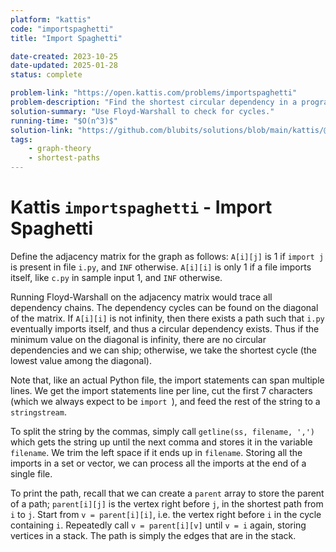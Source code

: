```yaml
---
platform: "kattis"
code: "importspaghetti"
title: "Import Spaghetti"

date-created: 2023-10-25
date-updated: 2025-01-28
status: complete

problem-link: "https://open.kattis.com/problems/importspaghetti"
problem-description: "Find the shortest circular dependency in a program, if one exists."
solution-summary: "Use Floyd-Warshall to check for cycles."
running-time: "$O(n^3)$"
solution-link: "https://github.com/blubits/solutions/blob/main/kattis/@solved/importspaghetti/importspaghetti.cpp"
tags:
    - graph-theory
    - shortest-paths
---
```


# Kattis `importspaghetti` - Import Spaghetti

Define the adjacency matrix for the graph as follows: `A[i][j]` is $1$ if `import j` is present in file `i.py`, and `INF` otherwise. `A[i][i]` is only 1 if a file imports itself, like `c.py` in sample input 1, and `INF` otherwise.

Running Floyd-Warshall on the adjacency matrix would trace all dependency chains. The dependency cycles can be found on the diagonal of the matrix. If `A[i][i]` is not infinity, then there exists a path such that `i.py` eventually imports itself, and thus a circular dependency exists. Thus if the minimum value on the diagonal is infinity, there are no circular dependencies and we can ship; otherwise, we take the shortest cycle (the lowest value among the diagonal).

Note that, like an actual Python file, the import statements can span multiple lines. We get the import statements line per line, cut the first 7 characters (which we always expect to be `import `), and feed the rest of the string to a `stringstream`.

To split the string by the commas, simply call `getline(ss, filename, ',')` which gets the string up until the next comma and stores it in the variable `filename`. We trim the left space if it ends up in `filename`. Storing all the imports in a set or vector, we can process all the imports at the end of a single file.

To print the path, recall that we can create a `parent` array to store the parent of a path; `parent[i][j]` is the vertex right before `j`, in the shortest path from `i` to `j`. Start from `v = parent[i][i]`, i.e. the vertex right before `i` in the cycle containing `i`. Repeatedly call `v = parent[i][v]` until `v = i` again, storing vertices in a stack. The path is simply the edges that are in the stack.
